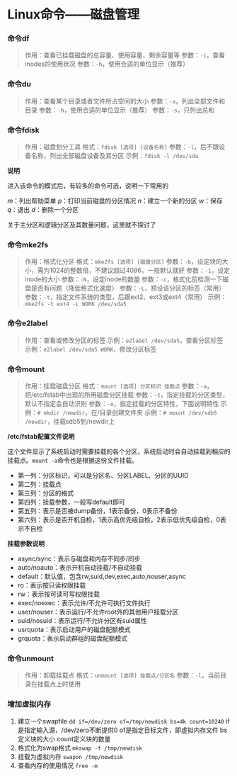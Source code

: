 # Linux命令——磁盘管理

### 命令df

> 作用：查看已挂载磁盘的总容量、使用容量、剩余容量等
> 参数：`-i`，查看inodes的使用状况
> 参数：`-h`，使用合适的单位显示（推荐）

### 命令du

> 作用：查看某个目录或者文件所占空间的大小
> 参数：`-a`，列出全部文件和目录
> 参数：`-h`，使用合适的单位显示（推荐）
> 参数：`-s`，只列出总和

### 命令fdisk

> 作用：磁盘划分工具
> 格式：`fdisk [选项] [设备名称]`
> 参数：`-l`，后不跟设备名称，列出全部磁盘设备及其分区
> 示例：`fdisk -l /dev/sda`

**说明**

进入该命令的模式后，有较多的命令可选，说明一下常用的

*m*：列出帮助菜单
*p*：打印当前磁盘的分区情况
*n*：建立一个新的分区
*w*：保存
*q*：退出
*d*：删除一个分区

关于主分区和逻辑分区及其数量问题，这里就不探讨了

### 命令mke2fs

> 作用：格式化分区
> 格式：`mke2fs [选项] [磁盘分区]`
> 参数：`-b`，设定块的大小，需为1024的整数倍，不建议超过4096，一般默认就好
> 参数：`-i`，设定inode的大小
> 参数：`-N`，设定inode的数量
> 参数：`-c`，格式化前检测一下磁盘是否有问题（降低格式化速度）
> 参数：`-L`，预设该分区的标签（常用）
> 参数：`-t`，指定文件系统的类型，后跟ext2、ext3或ext4（常用）
> 示例：`mke2fs -t ext4 -L WORK /dev/sda5`

### 命令e2label

> 作用：查看或修改分区的标签
> 示例：`e2label /dev/sda5`，查看分区标签
> 示例：`e2label /dev/sda5 WORK`，修改分区标签

### 命令mount

> 作用：挂载磁盘分区
> 格式：`mount [选项] 分区标识 挂载点`
> 参数：`-a`，把/etc/fstab中出现的所用磁盘分区挂载
> 参数：`-t`，指定挂载的分区类型，默认不指定会自动识别
> 参数：`-o`，指定挂载的分区特性，下面说明特性
> 示例：`# mkdir /newdir`，在/目录创建文件夹
> 示例：`# mount /dev/sdb5 /newdir`，挂载sdb5到/newdir上

**/etc/fstab配置文件说明**

这个文件显示了系统启动时需要挂载的各个分区，系统启动时会自动挂载到相应的挂载点。`mount -a`命令也是根据这份文件挂载。

- 第一列：分区标识，可以是分区名、分区LABEL、分区的UUID
- 第二列：挂载点
- 第三列：分区的格式
- 第四列：挂载参数，一般写default即可
- 第五列：表示是否被dump备份，1表示备份，0表示不备份
- 第六列：表示是否开机自检，1表示高优先级自检，2表示低优先级自检，0表示不自检

**挂载参数说明**

- async/sync：表示与磁盘和内存不同步/同步
- auto/noauto：表示开机自动挂载/不自动挂载
- default：默认值，包含rw,suid,dev,exec,auto,nouser,async
- ro：表示按只读权限挂载
- rw：表示按可读可写权限挂载
- exec/noexec：表示允许/不允许可执行文件执行
- user/nouser：表示运行/不允许root外的其他用户挂载分区
- suid/nosuid：表示运行/不允许分区有suid属性
- usrquota：表示启动用户的磁盘配额模式
- grquota：表示启动群组的磁盘配额模式

### 命令unmount

> 作用：卸载挂载点
> 格式：`unmount [选项] 挂载点/分区名`
> 参数：`-l`，当前目录在挂载点上时使用

### 增加虚拟内存

1. 建立一个swapfile
	`dd if=/dev/zero of=/tmp/newdisk bs=4k count=10240`
	if是指定输入源，/dev/zero不断提供0
	of是指定目标文件，即虚拟内存文件
	bs定义块的大小
	count定义块的数量
2. 格式化为swap格式
	`mkswap -f /tmp/newdisk`
3. 挂载为虚拟内存
	`swapon /tmp/newdisk`
4. 查看内存的使用情况
	`free -m`
